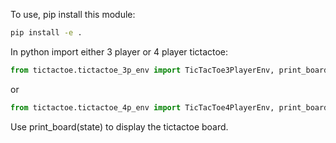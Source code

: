To use, pip install this module:

```bash
pip install -e .
```

In python import either 3 player or 4 player tictactoe:
```python
from tictactoe.tictactoe_3p_env import TicTacToe3PlayerEnv, print_board
```
or 
```python
from tictactoe.tictactoe_4p_env import TicTacToe4PlayerEnv, print_board
```

Use print_board(state) to display the tictactoe board.